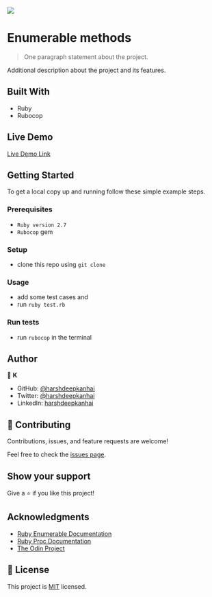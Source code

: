 ![](https://img.shields.io/badge/Microverse-blueviolet)

# Enumerable methods

> One paragraph statement about the project.

<!-- ![screenshot](./app_screenshot.png) -->

Additional description about the project and its features.

## Built With

- Ruby
- Rubocop

## Live Demo

[Live Demo Link](https://repl.it/@kanhai/enumerable)


## Getting Started


To get a local copy up and running follow these simple example steps.

### Prerequisites

- `Ruby version 2.7`
- `Rubocop` gem

### Setup

- clone this repo using `git clone`

### Usage

- add some test cases and
- run `ruby test.rb`

### Run tests

- run `rubocop` in the terminal

## Author

👤 **K**

- GitHub: [@harshdeepkanhai](https://github.com/harshdeepkanhai)
- Twitter: [@harshdeepkanhai](https://twitter.com/harshdeepkanhai)
- LinkedIn: [harshdeepkanhai](https://linkedin.com/in/harshdeepkanhai)


## 🤝 Contributing

Contributions, issues, and feature requests are welcome!

Feel free to check the [issues page](https://github.com/harshdeepkanhai/enumerable_methods/issues).

## Show your support

Give a ⭐️ if you like this project!

## Acknowledgments

- [Ruby Enumerable Documentation](https://ruby-doc.org/core-2.7.2/Enumerable.html)
- [Ruby Proc Documentation](https://ruby-doc.org/core-2.7.2/Proc.html)
- [The Odin Project](https://github.com/TheOdinProject/curriculum/blob/master/archive/old_lessons/ruby/basic_ruby/project_advanced_building_blocks.md#project-2-enumerable-methods)


## 📝 License

This project is [MIT](lic.url) licensed.
